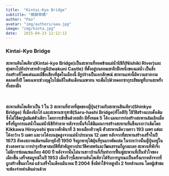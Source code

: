 ```yaml
---
title:  "Kintai-Kyo Bridge"
subtitle: "橋錦帯橋"
author: "Pao"
avatar: "img/authors/aaa.jpg"
image: "img/kinta.jpg"
date:   2015-04-23 12:12:12
---
```


### Kintai-Kyo Bridge
<h4>สะพานคินไตเคียว(Kintai-kyo Bridge)เป็นสะพานที่ทอดข้ามแม่น้ำนิชิกิ(Nishiki River)และพุ่งตรงไปยังปราสาทอิวาคูนิ(Iwakuni Castle) ที่ตั้งอยู่บนยอดเขาอีกฝั่งหนึ่งของแม่น้ำ เป็นสิ่งก่อสร้างที่โดดเด่นและมีชื่อเสียงที่สุดในเมืองนี้ มีรูปร่างเป็นเอกลักษณ์ สะพานแห่งนี้มีความสวยงามตลอดทั้งปี โดยเฉพาะช่วงฤดูใบไม้ผลิในต้นเดือนเมษายน จะเต็มไปด้วยดอกซากุระสีชมพูที่บานสะพรั่งทั้งสองฝั่ง

<br><br>สะพานคินไตเคียวเป็น 1 ใน 3 สะพานที่สวยที่สุดของญี่ปุ่น(ร่วมกับสะพานชินเคียว(Shinkyo Bridge) ที่เมืองนิกโก้ และสะพานซารุฮาชิ(Saru-hashi Bridge)ที่โอสึกิ) ใช้วิธีสร้างแบบดั้งเดิม ซึ่งไม่ใช้ตะปูแม้แต่ตัวเดียว โดยการเข้าชิ้นด้วยสลัก มีทั้งหมด 5 โค้ง แผนการก่อสร้างสะพานล้มเลิกเมื่อครั้งที่ถูกกระแสน้ำในแม่น้ำนิชิกิทำลาย หลังจากนั้นจึงได้มีแผนการสร้างสะพานที่แข็งแรงกว่าเดิมโดย Kikkawa Hiroyoshi ขุนนางศักดินาที่ 3 ของเมืองอิวาคุนิ ตัวสะพานมีความยาว 193 เมตร แต่ละโค้งกว้าง 5 เมตร และวงโค้งบนสุดสูงจากแม่น้ำประมาณ 12 เมตร หลังจากที่สะพานสร้างเสร็จในปี 1673 ยังคงสภาพเดิมจนมีอายุถึงปี 1950 จึงถูกพายุไต้ฝุ่นที่รุนแรงพัดถล่ม ในระหว่างนั้นญี่ปุ่นอยู่ในช่วงสงคราม การบำรุงรักษาสมบัติที่สำคัญทางประวัติศาสตร์และวัฒนธรรมก็ถูกละเลย สะพานที่พังจึงไม่มีการซ่อมแซมเกือบ 400 ปี หลังจากนั้นไม่นานชาวบ้านก็เริ่มทำการฟื้นฟูสะพานที่เป็นหัวใจของเมืองขึ้น เสร็จสมบูรณ์ในปี 1953 เมื่อเร็วๆนี้สะพานคินไตเคียวได้รับการบูรณะเป็นครั้งแรกหลังจากที่ถูกสร้างขึ้นมาใหม่ แล้วเสร็จในเดือนมีนาคม ปี 2004 ซึ่งมีค่าใช้จ่ายสูงถึง 2 ร้อยล้านเยน โดยผู้เข้าชมจะต้องจ่ายค่าเดินผ่านด้วย</h4>

